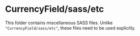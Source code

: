# CurrencyField/sass/etc

This folder contains miscellaneous SASS files. Unlike `"CurrencyField/sass/etc"`, these files
need to be used explicitly.
